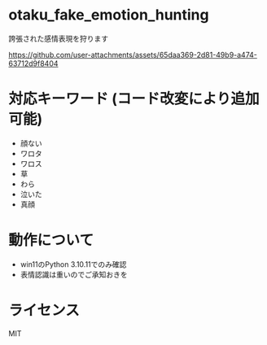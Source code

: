 # otaku_fake_emotion_hunting
誇張された感情表現を狩ります

https://github.com/user-attachments/assets/65daa369-2d81-49b9-a474-63712d9f8404

# 対応キーワード (コード改変により追加可能)
* 顔ない
* ワロタ
* ワロス
* 草
* わら
* 泣いた
* 真顔

# 動作について
* win11のPython 3.10.11でのみ確認
* 表情認識は重いのでご承知おきを

# ライセンス
MIT
